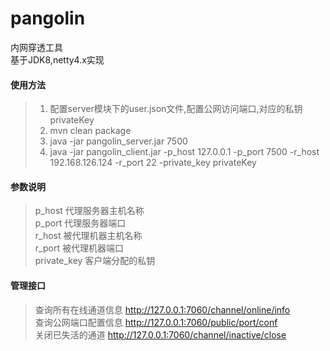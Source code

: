 # pangolin
内网穿透工具  
基于JDK8,netty4.x实现

#### 使用方法

   >1. 配置server模块下的user.json文件,配置公网访问端口,对应的私钥privateKey
   >2. mvn clean package  
   >3. java -jar pangolin_server.jar 7500  
   >4. java -jar pangolin_client.jar -p_host 127.0.0.1 -p_port 7500 -r_host 192.168.126.124 -r_port 22 -private_key privateKey


#### 参数说明  
   >p_host 代理服务器主机名称  
   >p_port 代理服务器端口  
   >r_host 被代理机器主机名称  
   >r_port 被代理机器端口  
   >private_key 客户端分配的私钥  


#### 管理接口  
>查询所有在线通道信息 http://127.0.0.1:7060/channel/online/info  
>查询公网端口配置信息 http://127.0.0.1:7060/public/port/conf  
>关闭已失活的通道 http://127.0.0.1:7060/channel/inactive/close